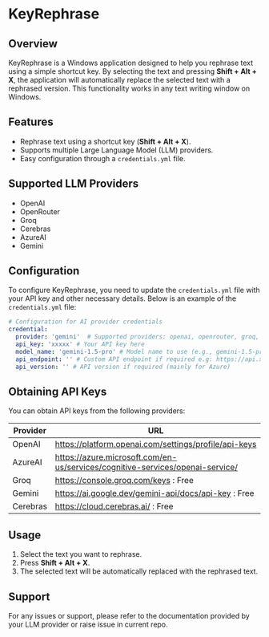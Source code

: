# KeyRephrase 
## Overview
KeyRephrase is a Windows application designed to help you rephrase text using a simple shortcut key. By selecting the text and pressing **Shift + Alt + X**, the application will automatically replace the selected text with a rephrased version. This functionality works in any text writing window on Windows.

## Features
- Rephrase text using a shortcut key (**Shift + Alt + X**).
- Supports multiple Large Language Model (LLM) providers.
- Easy configuration through a `credentials.yml` file.

## Supported LLM Providers
- OpenAI
- OpenRouter
- Groq
- Cerebras
- AzureAI
- Gemini

## Configuration
To configure KeyRephrase, you need to update the `credentials.yml` file with your API key and other necessary details. Below is an example of the `credentials.yml` file:

```yaml
# Configuration for AI provider credentials
credential:
  provider: 'gemini'  # Supported providers: openai, openrouter, groq, cerebras, azureai, gemini
  api_key: 'xxxxx' # Your API key here
  model_name: 'gemini-1.5-pro' # Model name to use (e.g., gemini-1.5-pro, gpt-4)
  api_endpoint: '' # Custom API endpoint if required e.g: https://api.xxx.ai/v1
  api_version: '' # API version if required (mainly for Azure)
```

## Obtaining API Keys
You can obtain API keys from the following providers:

| Provider  | URL                                                                                     |
|-----------|-----------------------------------------------------------------------------------------|
| OpenAI    | https://platform.openai.com/settings/profile/api-keys                                   |
| AzureAI   | https://azure.microsoft.com/en-us/services/cognitive-services/openai-service/          |
| Groq      | https://console.groq.com/keys : Free                                                  |
| Gemini    | https://ai.google.dev/gemini-api/docs/api-key : Free                                   |
| Cerebras  | https://cloud.cerebras.ai/ : Free                                                      |

## Usage
1. Select the text you want to rephrase.
2. Press **Shift + Alt + X**.
3. The selected text will be automatically replaced with the rephrased text.

## Support
For any issues or support, please refer to the documentation provided by your LLM provider or raise issue in current repo.

